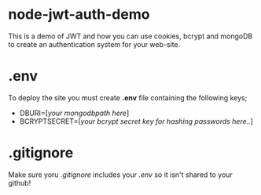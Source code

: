 # node-jwt-auth-demo

This is a demo of JWT and how you can use cookies, bcrypt and mongoDB to create an authentication system for your web-site.

# .env

To deploy the site you must create **.env** file containing the following keys;

* DBURI=[*your mongodbpath here*]
* BCRYPTSECRET=[*your bcrypt secret key for hashing passwords here..*]

# .gitignore

Make sure yoru *.gitignore* includes your *.env* so it isn't shared to your github!
